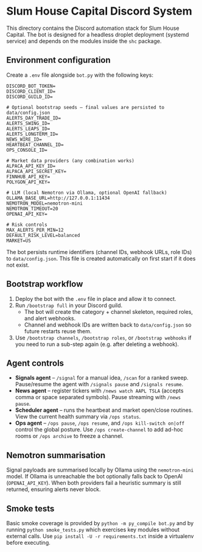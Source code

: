 # Slum House Capital Discord System

This directory contains the Discord automation stack for Slum House Capital.
The bot is designed for a headless droplet deployment (systemd service) and
depends on the modules inside the `shc` package.

## Environment configuration

Create a `.env` file alongside `bot.py` with the following keys:

```
DISCORD_BOT_TOKEN=
DISCORD_CLIENT_ID=
DISCORD_GUILD_ID=

# Optional bootstrap seeds – final values are persisted to data/config.json
ALERTS_DAY_TRADE_ID=
ALERTS_SWING_ID=
ALERTS_LEAPS_ID=
ALERTS_LONGTERM_ID=
NEWS_WIRE_ID=
HEARTBEAT_CHANNEL_ID=
OPS_CONSOLE_ID=

# Market data providers (any combination works)
ALPACA_API_KEY_ID=
ALPACA_API_SECRET_KEY=
FINNHUB_API_KEY=
POLYGON_API_KEY=

# LLM (local Nemotron via Ollama, optional OpenAI fallback)
OLLAMA_BASE_URL=http://127.0.0.1:11434
NEMOTRON_MODEL=nemotron-mini
NEMOTRON_TIMEOUT=20
OPENAI_API_KEY=

# Risk controls
MAX_ALERTS_PER_MIN=12
DEFAULT_RISK_LEVEL=balanced
MARKET=US
```

The bot persists runtime identifiers (channel IDs, webhook URLs, role IDs) to
`data/config.json`. This file is created automatically on first start if it does
not exist.

## Bootstrap workflow

1. Deploy the bot with the `.env` file in place and allow it to connect.
2. Run `/bootstrap full` in your Discord guild.
   * The bot will create the category + channel skeleton, required roles, and
     alert webhooks.
   * Channel and webhook IDs are written back to `data/config.json` so future
     restarts reuse them.
3. Use `/bootstrap channels`, `/bootstrap roles`, or `/bootstrap webhooks` if you
   need to run a sub-step again (e.g. after deleting a webhook).

## Agent controls

* **Signals agent** – `/signal` for a manual idea, `/scan` for a ranked sweep.
  Pause/resume the agent with `/signals pause` and `/signals resume`.
* **News agent** – register tickers with `/news watch AAPL TSLA` (accepts comma
  or space separated symbols). Pause streaming with `/news pause`.
* **Scheduler agent** – runs the heartbeat and market open/close routines.
  View the current health summary via `/ops status`.
* **Ops agent** – `/ops pause`, `/ops resume`, and `/ops kill-switch on|off`
  control the global posture. Use `/ops create-channel` to add ad-hoc rooms or
  `/ops archive` to freeze a channel.

## Nemotron summarisation

Signal payloads are summarised locally by Ollama using the `nemotron-mini`
model. If Ollama is unreachable the bot optionally falls back to OpenAI
(`OPENAI_API_KEY`). When both providers fail a heuristic summary is still
returned, ensuring alerts never block.

## Smoke tests

Basic smoke coverage is provided by `python -m py_compile bot.py` and by running
`python smoke_tests.py` which exercises key modules without external calls. Use
`pip install -U -r requirements.txt` inside a virtualenv before executing.

